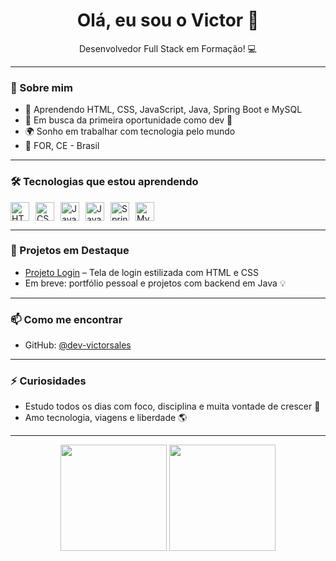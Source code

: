 <h1 align="center">Olá, eu sou o Victor 👋</h1>

<p align="center">
  Desenvolvedor Full Stack em Formação! 💻
</p>

---

### 🚀 Sobre mim

- 🧠 Aprendendo HTML, CSS, JavaScript, Java, Spring Boot e MySQL
- 🎯 Em busca da primeira oportunidade como dev 💼
- 🌍 Sonho em trabalhar com tecnologia pelo mundo
- 📍 FOR, CE - Brasil

---

### 🛠️ Tecnologias que estou aprendendo

<div style="display: flex; gap: 10px;">
  <img height="30" src="https://cdn.jsdelivr.net/gh/devicons/devicon/icons/html5/html5-original.svg" alt="HTML" />
  <img height="30" src="https://cdn.jsdelivr.net/gh/devicons/devicon/icons/css3/css3-original.svg" alt="CSS" />
  <img height="30" src="https://cdn.jsdelivr.net/gh/devicons/devicon/icons/javascript/javascript-original.svg" alt="JavaScript" />
  <img height="30" src="https://cdn.jsdelivr.net/gh/devicons/devicon/icons/java/java-original.svg" alt="Java" />
  <img height="30" src="https://cdn.jsdelivr.net/gh/devicons/devicon/icons/spring/spring-original.svg" alt="Spring Boot" />
  <img height="30" src="https://cdn.jsdelivr.net/gh/devicons/devicon/icons/mysql/mysql-original.svg" alt="MySQL" />
</div>

---

### 🧪 Projetos em Destaque

- [Projeto Login](https://github.com/dev-victorsales/projeto-login) – Tela de login estilizada com HTML e CSS
- Em breve: portfólio pessoal e projetos com backend em Java 💡

---

### 📫 Como me encontrar

- GitHub: [@dev-victorsales](https://github.com/dev-victorsales)

---

### ⚡ Curiosidades

- Estudo todos os dias com foco, disciplina e muita vontade de crescer 🚀
- Amo tecnologia, viagens e liberdade 🌎

---

<div align="center">
  <img height="170" src="https://github-readme-stats.vercel.app/api?username=dev-victorsales&show_icons=true&theme=radical" />
  <img height="170" src="https://github-readme-stats.vercel.app/api/top-langs/?username=dev-victorsales&layout=compact&theme=radical" />
</div>
